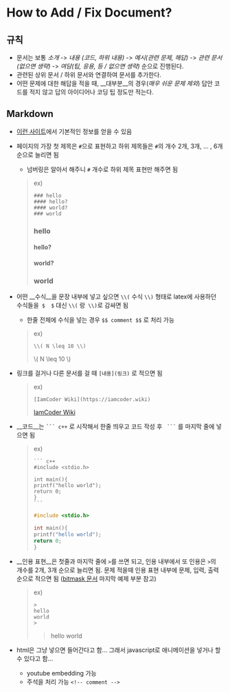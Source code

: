 # How to Add / Fix Document?

## 규칙

* 문서는 보통 _소개_ -> _내용 (코드, 하위 내용)_ -> _예시(관련 문제, 해답)_ -> _관련 문서 (없으면 생략)_ -> _여담(팁, 응용, 등 / 없으면 생략)_ 순으로 진행된다.
* 관련된 상위 문서 / 하위 문서와 연결하여 문서를 추가한다.
* 어떤 문제에 대한 해답을 적을 때, __대부분__의 경우(_매우 쉬운 문제 제외_) 답안 코드를 적지 않고 답의 아이디어나 코딩 팁 정도만 적는다.

## Markdown

* [이런 사이트](https://theorydb.github.io/envops/2019/05/22/envops-blog-how-to-use-md/)에서 기본적인 정보를 얻을 수 있음

* 페이지의 가장 첫 제목은 `#`으로 표현하고 하위 제목들은 `#`의 개수 2개, 3개, ... , 6개 순으로 늘리면 됨

  * 넘버링은 알아서 해주니 `#` 개수로 하위 제목 표현만 해주면 됨

  >ex)
  >
  >```
  >### hello
  >#### hello?
  >#### world?
  >### world
  >```
  >
  >
  >
  >### hello
  >#### hello?
  >#### world?
  >### world

  

* 어떤 __수식__을 문장 내부에 넣고 싶으면 `\\(`  수식 `\\)`  형태로 latex에 사용하던 수식들을` $  $` 대신 `\\(` 랑` \\)`로 감싸면 됨

  * 한줄 전체에 수식을 넣는 경우 `$$ comment $$` 로 처리 가능

  >ex)
  >
  >```
  >\\( N \leq 10 \\)
  >```
  >
  >
  >
  >\\( N \leq 10 \\)

* 링크를 걸거나 다른 문서를 걸 때 `[내용](링크)` 로 적으면 됨

  >ex)
  >
  >```
  >[IamCoder Wiki](https://iamcoder.wiki)
  >```
  >
  >
  >
  >[IamCoder Wiki](https://iamcoder.wiki)
  
  
  
* __코드__는 `` ``` c++ `` 로 시작해서 한줄 띄우고 코드 작성 후 ``  ``` ``  를 마지막 줄에 넣으면 됨 

  >ex)
  >
  >```
  >​``` c++
  >#include <stdio.h>
  >
  >int main(){
  >	printf("hello world");
  >	return 0;
  >}
  >​```
  >```
  >
  >``` c++
  >#include <stdio.h>
  >
  >int main(){
  >	printf("hello world");
  >	return 0;
  >}
  >```

  

* __인용 표현__은 첫줄과 마지막 줄에 `>`를 쓰면 되고, 인용 내부에서 또 인용은 `>`의 개수를 2개, 3개 순으로 늘리면 됨. 문제 적을때 인용 표현 내부에 문제, 입력, 출력 순으로 적으면 됨 ([bitmask 문서](../../datastructure/intermediate/bitmask/bitmask.md) 마지막 예제 부분 참고)

  >ex)
  >
  >```
  >>
  >hello 
  >world
  >>
  >```
  >
  >>hello 
  >>world

* html은 그냥 넣으면 들어간다고 함... 그래서 javascript로 애니메이션을 넣거나 할수 있다고 함...

  * youtube embedding 가능
  * 주석을 처리 가능 `<!-- comment -->`

  